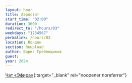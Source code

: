 ```yaml
---
layout: hour
title: Аэростат
start_time: "02:00"
duration: 3600
redirect_to: "/hours/03"
weekdays: "1234567"
permalink: /hours/02
location: Лондон
section: Reupload
author: Борис Гребенщиков
guest:
year: 2024
---
```


[Чат «Эфира»](https://t.me/+nk0UKze8dEczZDAy){:target="_blank" rel="noopener noreferrer"}
